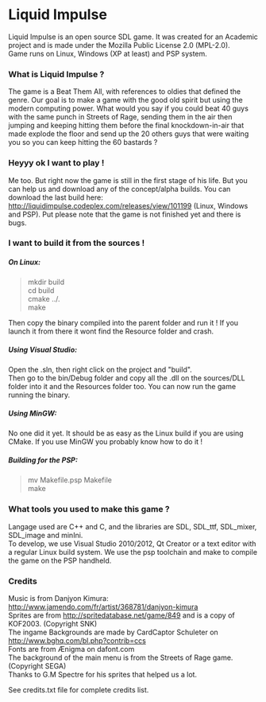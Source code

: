 Liquid Impulse
==============

Liquid Impulse is an open source SDL game. It was created for an Academic project and is made under the Mozilla Public License 2.0 (MPL-2.0).  
Game runs on Linux, Windows (XP at least) and PSP system.


### What is Liquid Impulse ?
The game is a Beat Them All, with references to oldies that defined the genre. Our goal is to make a game with the good old spirit but using the modern computing power. What would you say if you could beat 40 guys with the same punch in Streets of Rage, sending them in the air then jumping and keeping hitting them before the final knockdown-in-air that made explode the floor and send up the 20 others guys that were waiting you so you can keep hitting the 60 bastards  ?



### Heyyy ok I want to play !
Me too. But right now the game is still in the first stage of his life. But you can help us and download any of the concept/alpha builds. You can download the last build here: http://liquidimpulse.codeplex.com/releases/view/101199 (Linux, Windows and PSP). Put please note that the game is not finished yet and there is bugs.

### I want to build it from the sources !
##### On Linux:
>mkdir build  
>cd build  
>cmake ../.  
>make  

Then copy the binary compiled into the parent folder and run it ! If you launch it from there it wont find the Resource folder and crash.

##### Using Visual Studio:  
Open the .sln, then right click on the project and "build".  
Then go to the bin/Debug folder and copy all the .dll on the sources/DLL folder into it and the Resources folder too. You can now run the game running the binary.

##### Using MinGW:  
No one did it yet. It should be as easy as the Linux build if you are using CMake. If you use MinGW you probably know how to do it !

##### Building for the PSP:  
>mv Makefile.psp Makefile  
>make  

### What tools you used to make this game ?
Langage used are C++ and C, and the libraries are SDL, SDL_ttf, SDL_mixer, SDL_image and minIni.  
To develop, we use Visual Studio 2010/2012, Qt Creator or a text editor with a regular Linux build system. We use the psp toolchain and make to compile the game on the PSP handheld.

   

### Credits
Music is from Danjyon Kimura: http://www.jamendo.com/fr/artist/368781/danjyon-kimura  
Sprites are from http://spritedatabase.net/game/849 and is a copy of KOF2003. (Copyright SNK)  
The ingame Backgrounds are made by CardCaptor Schuleter on http://www.bghq.com/bl.php?contrib=ccs  
Fonts are from Ænigma on dafont.com  
The background of the main menu is from the Streets of Rage game. (Copyright SEGA)  
Thanks to G.M Spectre for his sprites that helped us a lot.

See credits.txt file for complete credits list.

